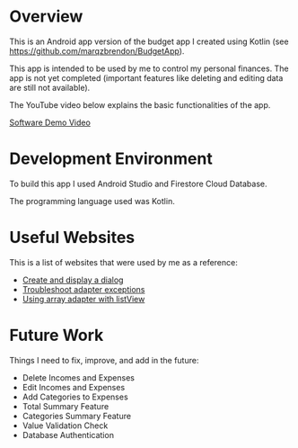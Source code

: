# Overview

This is an Android app version of the budget app I created using Kotlin (see https://github.com/marqzbrendon/BudgetApp).

This app is intended to be used by me to control my personal finances. The app is not yet completed (important features like deleting and editing data are still not available).

The YouTube video below explains the basic functionalities of the app. 

[Software Demo Video](https://youtu.be/LzN1up-4LmE)

# Development Environment

To build this app I used Android Studio and Firestore Cloud Database.

The programming language used was Kotlin.

# Useful Websites

This is a list of websites that were used by me as a reference:
* [Create and display a dialog](https://stackoverflow.com/questions/38363721/display-popupwindow-upon-clicking-a-button)
* [Troubleshoot adapter exceptions](https://www.semicolonworld.com/question/45341/android-listview-illegalstateexception-ldquo-the-content-of-the-adapter-has-changed-but-listview-did-not-receive-a-notification-rdquo)
* [Using array adapter with listView](https://guides.codepath.com/android/Using-an-ArrayAdapter-with-ListView)

# Future Work

Things I need to fix, improve, and add in the future:
* Delete Incomes and Expenses
* Edit Incomes and Expenses
* Add Categories to Expenses
* Total Summary Feature
* Categories Summary Feature
* Value Validation Check
* Database Authentication